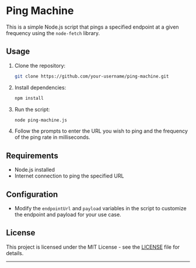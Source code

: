 # Ping Machine

This is a simple Node.js script that pings a specified endpoint at a given frequency using the `node-fetch` library.

## Usage

1. Clone the repository:

    ```bash
    git clone https://github.com/your-username/ping-machine.git
    ```

2. Install dependencies:

    ```bash
    npm install
    ```

3. Run the script:

    ```bash
    node ping-machine.js
    ```

4. Follow the prompts to enter the URL you wish to ping and the frequency of the ping rate in milliseconds.

## Requirements

- Node.js installed
- Internet connection to ping the specified URL

## Configuration

- Modify the `endpointUrl` and `payload` variables in the script to customize the endpoint and payload for your use case.

## License

This project is licensed under the MIT License - see the [LICENSE](LICENSE) file for details.

---
